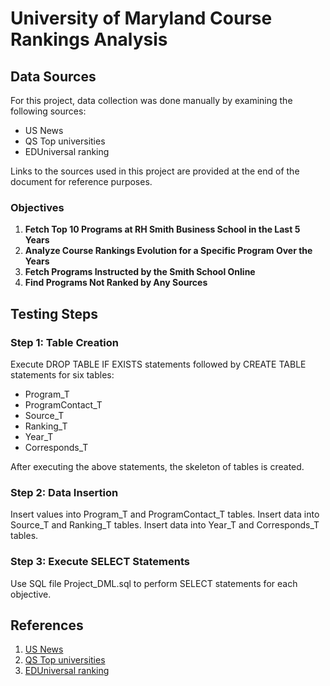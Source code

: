 # University of Maryland Course Rankings Analysis

## Data Sources
For this project, data collection was done manually by examining the following sources:
- US News
- QS Top universities
- EDUniversal ranking

Links to the sources used in this project are provided at the end of the document for reference purposes.

### Objectives
1. **Fetch Top 10 Programs at RH Smith Business School in the Last 5 Years**
2. **Analyze Course Rankings Evolution for a Specific Program Over the Years**
3. **Fetch Programs Instructed by the Smith School Online**
4. **Find Programs Not Ranked by Any Sources**

## Testing Steps
### Step 1: Table Creation
Execute DROP TABLE IF EXISTS statements followed by CREATE TABLE statements for six tables:
- Program_T
- ProgramContact_T
- Source_T
- Ranking_T
- Year_T
- Corresponds_T

After executing the above statements, the skeleton of tables is created.

### Step 2: Data Insertion
Insert values into Program_T and ProgramContact_T tables.
Insert data into Source_T and Ranking_T tables.
Insert data into Year_T and Corresponds_T tables.

### Step 3: Execute SELECT Statements
Use SQL file Project_DML.sql to perform SELECT statements for each objective.

## References
1. [US News](https://www.usnews.com/best-colleges)
2. [QS Top universities](https://www.topuniversities.com/universities/university-maryland-college-park/university-maryland-robert-h-smith-school-business)
3. [EDUniversal ranking](https://www.best-masters.com/ranking-master-accounting-in-north-america.html)
